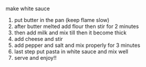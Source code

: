 make white sauce 
1. put butter in the pan (keep flame slow)
2. after butter melted add flour then stir for 2 minutes
3. then add milk and mix till then it become thick
4. add cheese and stir
5. add pepper and salt and mix properly for 3 minutes
6. last step put pasta in white sauce and mix well 
7. serve and enjoy!!